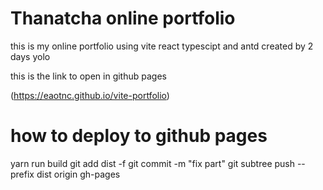 # Thanatcha online portfolio

this is my online portfolio using vite react typescipt and antd
created by 2 days
yolo

this is the link to open in github pages

(https://eaotnc.github.io/vite-portfolio)

# how to deploy to github pages

yarn run build
git add dist -f
git commit -m "fix part"
git subtree push --prefix dist origin gh-pages
